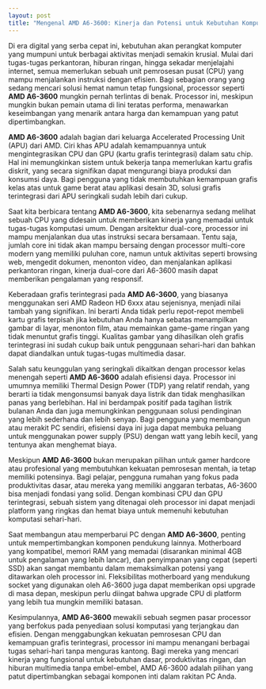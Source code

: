 ```yaml
---
layout: post
title: "Mengenal AMD A6-3600: Kinerja dan Potensi untuk Kebutuhan Komputasi Sehari-hari"
---
```


Di era digital yang serba cepat ini, kebutuhan akan perangkat komputer yang mumpuni untuk berbagai aktivitas menjadi semakin krusial. Mulai dari tugas-tugas perkantoran, hiburan ringan, hingga sekadar menjelajahi internet, semua memerlukan sebuah unit pemrosesan pusat (CPU) yang mampu menjalankan instruksi dengan efisien. Bagi sebagian orang yang sedang mencari solusi hemat namun tetap fungsional, processor seperti **AMD A6-3600** mungkin pernah terlintas di benak. Processor ini, meskipun mungkin bukan pemain utama di lini teratas performa, menawarkan keseimbangan yang menarik antara harga dan kemampuan yang patut dipertimbangkan.

**AMD A6-3600** adalah bagian dari keluarga Accelerated Processing Unit (APU) dari AMD. Ciri khas APU adalah kemampuannya untuk mengintegrasikan CPU dan GPU (kartu grafis terintegrasi) dalam satu chip. Hal ini memungkinkan sistem untuk bekerja tanpa memerlukan kartu grafis diskrit, yang secara signifikan dapat mengurangi biaya produksi dan konsumsi daya. Bagi pengguna yang tidak membutuhkan kemampuan grafis kelas atas untuk game berat atau aplikasi desain 3D, solusi grafis terintegrasi dari APU seringkali sudah lebih dari cukup.

Saat kita berbicara tentang **AMD A6-3600**, kita sebenarnya sedang melihat sebuah CPU yang didesain untuk memberikan kinerja yang memadai untuk tugas-tugas komputasi umum. Dengan arsitektur dual-core, processor ini mampu menjalankan dua utas instruksi secara bersamaan. Tentu saja, jumlah core ini tidak akan mampu bersaing dengan processor multi-core modern yang memiliki puluhan core, namun untuk aktivitas seperti browsing web, mengedit dokumen, menonton video, dan menjalankan aplikasi perkantoran ringan, kinerja dual-core dari A6-3600 masih dapat memberikan pengalaman yang responsif.

Keberadaan grafis terintegrasi pada **AMD A6-3600**, yang biasanya menggunakan seri AMD Radeon HD 6xxx atau sejenisnya, menjadi nilai tambah yang signifikan. Ini berarti Anda tidak perlu repot-repot membeli kartu grafis terpisah jika kebutuhan Anda hanya sebatas menampilkan gambar di layar, menonton film, atau memainkan game-game ringan yang tidak menuntut grafis tinggi. Kualitas gambar yang dihasilkan oleh grafis terintegrasi ini sudah cukup baik untuk penggunaan sehari-hari dan bahkan dapat diandalkan untuk tugas-tugas multimedia dasar.

Salah satu keunggulan yang seringkali dikaitkan dengan processor kelas menengah seperti **AMD A6-3600** adalah efisiensi daya. Processor ini umumnya memiliki Thermal Design Power (TDP) yang relatif rendah, yang berarti ia tidak mengonsumsi banyak daya listrik dan tidak menghasilkan panas yang berlebihan. Hal ini berdampak positif pada tagihan listrik bulanan Anda dan juga memungkinkan penggunaan solusi pendinginan yang lebih sederhana dan lebih senyap. Bagi pengguna yang membangun atau merakit PC sendiri, efisiensi daya ini juga dapat membuka peluang untuk menggunakan power supply (PSU) dengan watt yang lebih kecil, yang tentunya akan menghemat biaya.

Meskipun **AMD A6-3600** bukan merupakan pilihan untuk gamer hardcore atau profesional yang membutuhkan kekuatan pemrosesan mentah, ia tetap memiliki potensinya. Bagi pelajar, pengguna rumahan yang fokus pada produktivitas dasar, atau mereka yang memiliki anggaran terbatas, A6-3600 bisa menjadi fondasi yang solid. Dengan kombinasi CPU dan GPU terintegrasi, sebuah sistem yang ditenagai oleh processor ini dapat menjadi platform yang ringkas dan hemat biaya untuk memenuhi kebutuhan komputasi sehari-hari.

Saat membangun atau memperbarui PC dengan **AMD A6-3600**, penting untuk mempertimbangkan komponen pendukung lainnya. Motherboard yang kompatibel, memori RAM yang memadai (disarankan minimal 4GB untuk pengalaman yang lebih lancar), dan penyimpanan yang cepat (seperti SSD) akan sangat membantu dalam memaksimalkan potensi yang ditawarkan oleh processor ini. Fleksibilitas motherboard yang mendukung socket yang digunakan oleh A6-3600 juga dapat memberikan opsi upgrade di masa depan, meskipun perlu diingat bahwa upgrade CPU di platform yang lebih tua mungkin memiliki batasan.

Kesimpulannya, **AMD A6-3600** mewakili sebuah segmen pasar processor yang berfokus pada penyediaan solusi komputasi yang terjangkau dan efisien. Dengan menggabungkan kekuatan pemrosesan CPU dan kemampuan grafis terintegrasi, processor ini mampu menangani berbagai tugas sehari-hari tanpa menguras kantong. Bagi mereka yang mencari kinerja yang fungsional untuk kebutuhan dasar, produktivitas ringan, dan hiburan multimedia tanpa embel-embel, AMD A6-3600 adalah pilihan yang patut dipertimbangkan sebagai komponen inti dalam rakitan PC Anda.
